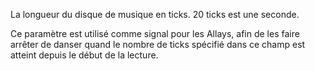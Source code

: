 La longueur du disque de musique en ticks. 20 ticks est une seconde.

Ce paramètre est utilisé comme signal pour les Allays, afin de les faire arrêter de danser quand le nombre de ticks
spécifié dans ce champ est atteint depuis le début de la lecture.